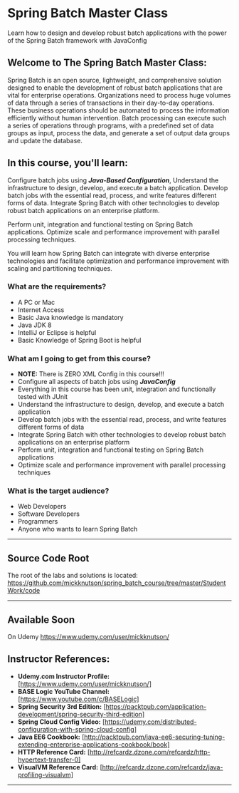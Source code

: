 

# Spring Batch Master Class

Learn how to design and develop robust batch applications with the power of the Spring Batch framework with JavaConfig


## **Welcome to The Spring Batch Master Class:**

Spring Batch is an open source, lightweight, and comprehensive solution designed to enable the development of robust batch applications that are vital for enterprise operations. Organizations need to process huge volumes of data through a series of transactions in their day-to-day operations. These business operations should be automated to process the information efficiently without human intervention. Batch processing can execute such a series of operations through programs, with a predefined set of data groups as input, process the data, and generate a set of output data groups and update the database.


## **In this course, you'll learn:**

Configure batch jobs using **_Java-Based Configuration_**, Understand the infrastructure to design, develop, and execute a batch application. Develop batch jobs with the essential read, process, and write features different forms of data. Integrate Spring Batch with other technologies to develop robust batch applications on an enterprise platform.

Perform unit, integration and functional testing on Spring Batch applications. Optimize scale and performance improvement with parallel processing techniques.

You will learn how Spring Batch can integrate with diverse enterprise technologies and facilitate optimization and performance improvement with scaling and partitioning techniques.


### **What are the requirements?**



*   A PC or Mac
*   Internet Access
*   Basic Java knowledge is mandatory
*   Java JDK 8
*   IntelliJ or Eclipse is helpful
*   Basic Knowledge of Spring Boot is helpful


### **What am I going to get from this course?**



*   **NOTE:** There is ZERO XML Config in this course!!!
*   Configure all aspects of batch jobs using **_JavaConfig_**
*   Everything in this course has been unit, integration and functionally tested with JUnit
*   Understand the infrastructure to design, develop, and execute a batch application
*   Develop batch jobs with the essential read, process, and write features different forms of data
*   Integrate Spring Batch with other technologies to develop robust batch applications on an enterprise platform
*   Perform unit, integration and functional testing on Spring Batch applications
*   Optimize scale and performance improvement with parallel processing techniques


### **What is the target audience?**



*   Web Developers
*   Software Developers
*   Programmers
*   Anyone who wants to learn Spring Batch


---
## **Source Code Root**
The root of the labs and solutions is located:
https://github.com/mickknutson/spring_batch_course/tree/master/StudentWork/code


---
## **Available Soon**
On Udemy
	https://www.udemy.com/user/mickknutson/



## **Instructor References:**

- **Udemy.com Instructor Profile:** [https://www.udemy.com/user/mickknutson/]
- **BASE Logic YouTube Channel:** [https://www.youtube.com/c/BASELogic]
- **Spring Security 3rd Edition:** [https://packtpub.com/application-development/spring-security-third-edition]
- **Spring Cloud Config Video:** [https://udemy.com/distributed-configuration-with-spring-cloud-config]
- **Java EE6 Cookbook:** [http://packtpub.com/java-ee6-securing-tuning-extending-enterprise-applications-cookbook/book]
- **HTTP Reference Card:** [http://refcardz.dzone.com/refcardz/http-hypertext-transfer-0]
- **VisualVM Reference Card:** [http://refcardz.dzone.com/refcardz/java-profiling-visualvm]


---